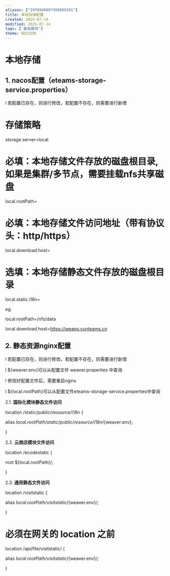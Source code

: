```yaml
---
aliases: ["1970848097499609391"]
title: 本地存储配置
created: 2025-07-14
modified: 2025-07-14
tags: ['基础模块']
theme: 知识文档
---
```


# **本地存储**

## 1. **nacos配置（eteams-storage-service.properties）**

l 若配置已存在，则进行修改，若配置不存在，则需要进行新增

# 存储策略

storage.server=local

# 必填：本地存储文件存放的磁盘根目录,如果是集群/多节点，需要挂载nfs共享磁盘

local.rootPath=

# 必填：本地存储文件访问地址（带有协议头：http/https）

local.download.host=

# 选填：本地存储静态文件存放的磁盘根目录

local.static.i18n=

eg.

local.rootPath=/nfs/data

local.download.host=https://weapp.yunteams.cn

## 2. **静态资源nginx配置**

l 若配置已存在，则进行修改，若配置不存在，则需要进行新增

l ${weaver.env}可以从配置文件 weaver.properties 中查询

l 修改好配置文件后，需要重启nginx

l ${local.rootPath}可以从配置文件eteams-storage-service.properties中查询

2.1. **国际化模块静态文件访问**

location /static/public/resource/i18n {

alias ${local.rootPath}/static/public/resource/i18n/${weaver.env};

}

2.2. **云商店模块文件访问**

location /ecodestatic {

root ${local.rootPath}/;

}

2.3. **通用静态文件访问**

location /visitstatic {

alias ${local.rootPath}/visitstatic/${weaver.env}/;

}

# 必须在网关的 location 之前

location /api/file/visitstatic/ {

alias ${local.rootPath}/visitstatic/${weaver.env}/;

}